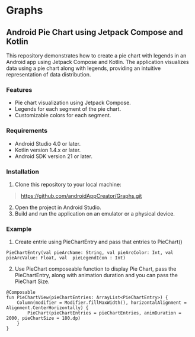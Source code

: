 # Graphs

## Android Pie Chart using Jetpack Compose and Kotlin
This repository demonstrates how to create a pie chart with legends in an Android app using Jetpack Compose and Kotlin. The application visualizes data using a pie chart along with legends, providing an intuitive representation of data distribution.

### Features
* Pie chart visualization using Jetpack Compose.
* Legends for each segment of the pie chart.
* Customizable colors for each segment.

### Requirements
* Android Studio 4.0 or later.
* Kotlin version 1.4.x or later.
* Android SDK version 21 or later.

### Installation
1. Clone this repository to your local machine:
> https://github.com/androidAppCreator/Graphs.git
2. Open the project in Android Studio.
3. Build and run the application on an emulator or a physical device.

### Example
1. Create entrie using PieChartEntry and pass that entries to PieChart()
```
PieChartEntry(val pieArcName: String, val pieArcColor: Int, val pieArcValue: Float, val  pieLegendIcon : Int)
```
2. Use PieChart composeable function to display Pie Chart, pass the PieChartEntry, along with animation duration and you can pass the PieChart Size.
```
@Composable
fun PieChartView(pieChartEntries: ArrayList<PieChartEntry>) {
    Column(modifier = Modifier.fillMaxWidth(), horizontalAlignment = Alignment.CenterHorizontally) {
        PieChart(pieChartEntries = pieChartEntries, animDuration = 2000, pieChartSize = 180.dp)
    }
}
```
